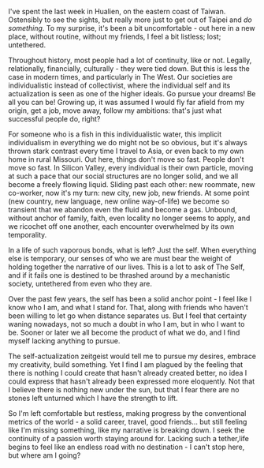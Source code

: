 I've spent the last week in Hualien, on the eastern coast of Taiwan. Ostensibly to see the sights, but really more just to get out of Taipei and _do something_. To my surprise, it's been a bit uncomfortable - out here in a new place, without routine, without my friends, I feel a bit listless; lost; untethered.

Throughout history, most people had a lot of continuity, like or not. Legally, relationally, financially, culturally - they were tied down. But this is less the case in modern times, and particularly in The West. Our societies are individualistic instead of collectivist, where the individual self and its actualization is seen as one of the higher ideals. Go pursue your dreams! Be all you can be! Growing up, it was assumed I would fly far afield from my origin, get a job, move away, follow my ambitions: that's just what successful people do, right?

For someone who is a fish in this individualistic water, this implicit individualism in everything we do might not be so obvious, but it's always thrown stark contrast every time I travel to Asia, or even back to my own home in rural Missouri. Out here, things don't move so fast. People don't move so fast. In Silicon Valley, every individual is their own particle, moving at such a pace that our social structures are no longer solid, and we all become a freely flowing liquid. Sliding past each other: new roommate, new co-worker, now it's my turn: new city, new job, new friends. At some point (new country, new language, new online way-of-life) we become so transient that we abandon even the fluid and become a gas. Unbound, without anchor of family, faith, even locality no longer seems to apply, and we ricochet off one another, each encounter overwhelmed by its own temporality.

In a life of such vaporous bonds, what is left? Just the self. When everything else is temporary, our senses of who we are must bear the weight of holding together the narrative of our lives. This is a lot to ask of The Self, and if it fails one is destined to be thrashed around by a mechanistic society, untethered from even who they are.

Over the past few years, the self has been a solid anchor point - I feel like I know who I am, and what I stand for. That, along with friends who haven't been willing to let go when distance separates us. But I feel that certainty waning nowadays, not so much a doubt in who I am, but in who I want to be. Sooner or later we all become the product of what we do, and I find myself lacking anything to pursue.

The self-actualization zeitgeist would tell me to pursue my desires, embrace my creativity, build something. Yet I find I am plagued by the feeling that there is nothing I could create that hasn't already created better, no idea I could express that hasn't already been expressed more eloquently. Not that I believe there is nothing new under the sun, but that I fear there are no stones left unturned which I have the strength to lift.

So I'm left comfortable but restless, making progress by the conventional metrics of the world - a solid career, travel, good friends... but still feeling like I'm missing something, like my narrative is breaking down. I seek the continuity of a passion worth staying around for. Lacking such a tether,life begins to feel like an endless road with no destination - I can't stop here, but where am I going?
